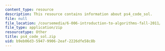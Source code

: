 ```yaml
---
content_type: resource
description: This resource contains information about ps4_code_sol.
file: null
file_location: /coursemedia/6-006-introduction-to-algorithms-fall-2011/b9eb06d3594799062eaf2226dfe58c8b_ps4_code_sol.zip
file_type: application/zip
resourcetype: Other
title: ps4_code_sol.zip
uid: b9eb06d3-5947-9906-2eaf-2226dfe58c8b
---
```


